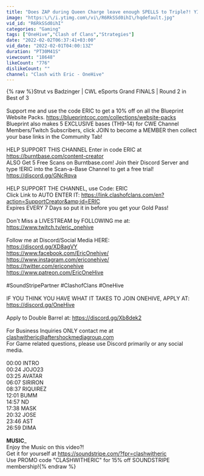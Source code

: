 ```yaml
---
title: "Does ZAP during Queen Charge leave enough SPELLS to Triple?! YIKES! Clash of Clans eSports"
image: "https:\/\/i.ytimg.com\/vi\/R6RkSSd0ihI\/hqdefault.jpg"
vid_id: "R6RkSSd0ihI"
categories: "Gaming"
tags: ["OneHive","Clash of Clans","Strategies"]
date: "2022-02-02T06:37:41+03:00"
vid_date: "2022-02-01T04:00:13Z"
duration: "PT30M41S"
viewcount: "18648"
likeCount: "776"
dislikeCount: ""
channel: "Clash with Eric - OneHive"
---
```

{% raw %}Strut vs Badzinger | CWL eSports Grand FINALS | Round 2 in Best of 3<br /><br />Support me and use the code ERIC to get a 10% off on all the Blueprint Website Packs. <a rel="nofollow" target="blank" href="https://blueprintcoc.com/collections/website-packs">https://blueprintcoc.com/collections/website-packs</a><br />Blueprint also makes 5 EXCLUSIVE bases (TH9-14) for CWE Channel Members/Twitch Subscribers, click JOIN to become a MEMBER then collect your base links in the Community Tab!<br /><br />HELP SUPPORT THIS CHANNEL  Enter in code ERIC at <a rel="nofollow" target="blank" href="https://burntbase.com/content-creator">https://burntbase.com/content-creator</a><br />ALSO Get 5 Free Scans on Burntbase.com! Join their Discord Server and type !ERIC into the Scan-a-Base Channel to get a free trial! <a rel="nofollow" target="blank" href="https://discord.gg/GNcRqva">https://discord.gg/GNcRqva</a><br /><br />HELP SUPPORT THE CHANNEL, use Code: ERIC<br />Click Link to AUTO ENTER IT: <a rel="nofollow" target="blank" href="https://link.clashofclans.com/en?action=SupportCreator&amp;id=ERIC">https://link.clashofclans.com/en?action=SupportCreator&amp;id=ERIC</a><br />Expires EVERY 7 Days so put it in before you get your Gold Pass!<br /><br />Don't Miss a LIVESTREAM by FOLLOWING me at:<br /><a rel="nofollow" target="blank" href="https://www.twitch.tv/eric_onehive">https://www.twitch.tv/eric_onehive</a><br /><br />Follow me at Discord/Social Media HERE:<br /><a rel="nofollow" target="blank" href="https://discord.gg/XD8agVY">https://discord.gg/XD8agVY</a><br /><a rel="nofollow" target="blank" href="https://www.facebook.com/EricOnehive/">https://www.facebook.com/EricOnehive/</a><br /><a rel="nofollow" target="blank" href="https://www.instagram.com/ericonehive/">https://www.instagram.com/ericonehive/</a><br /><a rel="nofollow" target="blank" href="https://twitter.com/ericonehive">https://twitter.com/ericonehive</a><br /><a rel="nofollow" target="blank" href="https://www.patreon.com/EricOneHive">https://www.patreon.com/EricOneHive</a><br /><br />#SoundStripePartner #ClashofClans #OneHive <br /><br />IF YOU THINK YOU HAVE WHAT IT TAKES TO JOIN ONEHIVE, APPLY AT: <a rel="nofollow" target="blank" href="https://discord.gg/OneHive">https://discord.gg/OneHive</a> <br /><br />Apply to Double Barrel at: <a rel="nofollow" target="blank" href="https://discord.gg/Xb8dek2">https://discord.gg/Xb8dek2</a><br /><br />For Business Inquiries ONLY contact me at clashwitheric@aftershockmediagroup.com<br />For Game related questions, please use Discord primarily or any social media.<br /><br />00:00 INTRO<br />00:24 JOJO23<br />03:25 AVATAR<br />06:07 SIRIRON<br />08:37 RIQUIREZ<br />12:01 BUMM<br />14:57 ND<br />17:38 MASK<br />20:32 JOSE<br />23:46 AST<br />26:59 DIMA<br /><br />________________MUSIC_________________<br />Enjoy the Music on this video?!<br />Get it for yourself at <a rel="nofollow" target="blank" href="https://soundstripe.com/?fpr=clashwitheric">https://soundstripe.com/?fpr=clashwitheric</a><br />Use PROMO code &quot;CLASHWITHERIC&quot; for 15% off SOUNDSTRIPE membership!{% endraw %}
